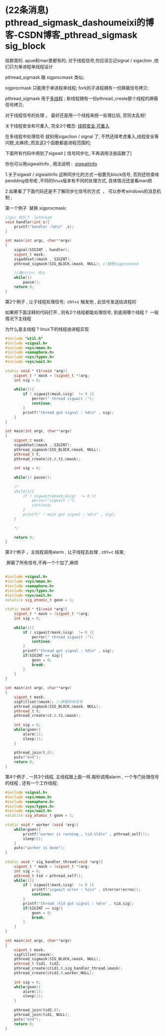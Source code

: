 
# (22条消息) pthread_sigmask_dashoumeixi的博客-CSDN博客_pthread_sigmask sig_block

给群里的. apue和man里都有的; 对于线程信号,你应该忘记signal / sigaction ,他们只为单进程单线程设计

pthread\_sigmask 跟 sigprocmask 类似;

sigprocmask 只能用于单进程单线程; fork的子进程拥有一份屏蔽信号拷贝;

pthread\_sigmask 用于[多线程](https://so.csdn.net/so/search?q=%E5%A4%9A%E7%BA%BF%E7%A8%8B&spm=1001.2101.3001.7020) ; 新线程拥有一份pthread\_create那个线程的屏蔽信号拷贝;

对于线程信号的处理 ， 最好还是用一个线程来统一处理比较, 否则太乱啦!

关于线程安全和可重入, 完全2个概念: [线程安全 可重入](https://blog.csdn.net/dashoumeixi/article/details/95041967)

在多线程中处理信号 就别用sigaction / signal 了, 不然还得考虑重入,线程安全等问题,太麻烦;,而且这2个函数都是进程范围的;

下面所有代码中用到了sigwait \[ 信号同步化, 不再调用注册函数了\]

你也可以用sigwaitinfo , 用法说明 :  [sigwaitinfo](https://blog.csdn.net/dashoumeixi/article/details/95113254)

1.关于sigwait / sigwaitinfo 这种同步化的方式一般要先block信号, 否则还检查啥pendding信号呢 ,不同的linux版本有不同的处理方式, 具体情况还是看man把

2.如果看了下面代码还是不了解同步化信号的方式  ， 可以参考windows的消息机制 ;

第一个例子  替换 sigprocmask:

```cpp
//gcc 别忘了 -lpthread
void handler(int s){
    printf("handler :%d\n" ,s);
}
 
int main(int argc, char**argv)
{
    signal(SIGINT , handler);
    sigset_t mask;
    sigaddset(&mask , SIGINT);
    pthread_sigmask(SIG_BLOCK,&mask, NULL); //替换sigprocmask
 
    //用ctrl+\ 终止
    while(1)
        pause();
    return 0;
}
```

第2个例子 , 让子线程处理信号;  ctrl+c 触发他 , 此信号发送给进程的

如果把下面注释的代码打开 , 则有2个线程都能处理信号, 到底用哪个线程 ?  一般情况下主线程

为什么是主线程 ? linux下的线程由进程实现

```cpp
#include "util.h"
#include <signal.h>
#include <sys/mman.h>
#include <semaphore.h>
#include <sys/types.h>
#include <sys/wait.h>
 
static void * t1(void *arg){
    sigset_t * mask = (sigset_t *)arg;
    int sig = 0;
 
    while(1){
        if ( sigwait(mask,&sig)  != 0 ){
            perror(" thread sigwait :");
            continue;
        }
        printf("thread got signal : %d\n" , sig);
    }
}
 
int main(int argc, char**argv)
{
    sigset_t mask;
    sigaddset(&mask , SIGINT);
    pthread_sigmask(SIG_BLOCK,&mask, NULL);
    pthread_t t;
    pthread_create(&t,0,t1,&mask);
 
    int sig = 0;
    
    while(1) pause();
 
    /*
    while(1){
        if ( sigwait(&mask,&sig)  != 0 ){
            perror("sigwait :");
            continue;
        }
        printf(" ! main got signal : %d\n" , sig);
    }

    */
 
    return 0;
}
```

第3个例子 ，主线程调用alarm , 让子线程去处理 , ctrl+c 结束;

 屏蔽了所有信号,不再一个个加了,麻烦

```cpp
 
#include <signal.h>
#include <sys/mman.h>
#include <semaphore.h>
#include <sys/types.h>
#include <sys/wait.h>
volatile sig_atomic_t goon = 1;
 
static void * t1(void *arg){
    sigset_t * mask = (sigset_t *)arg;
    int sig = 0;
 
    while(1){
        if ( sigwait(mask,&sig)  != 0 ){
            perror(" thread sigwait :");
            continue;
        }
        printf("thread got signal : %d\n" , sig);
        if(SIGINT == sig){
            goon = 0;
            break;
        }
    }
}
 
int main(int argc, char**argv)
{
    sigset_t mask;
    sigfillset(&mask); //屏蔽所有信号
    pthread_sigmask(SIG_BLOCK,&mask, NULL);
    pthread_t t;
    pthread_create(&t,0,t1,&mask);
 
    int sig = 0;
    while(goon){
        alarm(1);
        sleep(1);
    }
 
    pthread_join(t,0);
    puts("end");
    return 0;
}
```

第4个例子 , 一共3个线程, 主线程跟上面一样,每秒调用alarm , 一个专门处理信号的线程 , 还有一个工作线程;

```cpp
#include <signal.h>
#include <sys/mman.h>
#include <semaphore.h>
#include <sys/types.h>
#include <sys/wait.h>
volatile sig_atomic_t goon = 1;
 
static void * worker (void *arg){
    while(goon){
        printf("worker is running , tid:%ld\n" , pthread_self());
        sleep(5);
    }
    puts("worker is done");
}
 
static void * sig_handler_thread(void *arg){
    sigset_t * mask = (sigset_t *)arg;
    int sig = 0;
    pthread_t tid = pthread_self();
    while(1){
        if ( sigwait(mask,&sig)  != 0 ){
            printf("sigwait error : %s\n" , strerror(errno));
            continue;
        }
        printf("thread :%ld got signal : %d\n" , tid,sig);
        if(SIGINT == sig){
            goon = 0;
            break;
        }
    }
}
 
int main(int argc, char**argv)
{
    sigset_t mask;
    sigfillset(&mask);
    pthread_sigmask(SIG_BLOCK,&mask, NULL);
    pthread_t tid1, tid2;
    pthread_create(&tid1,0,sig_handler_thread,&mask);
    pthread_create(&tid2,0,worker,NULL);
 
    int sig = 0;
    while(goon){
        alarm(1);
        sleep(1);
    }
 
    pthread_join(tid2,0);
    pthread_join(tid1, NULL);
    puts("end");
    return 0;
}
```